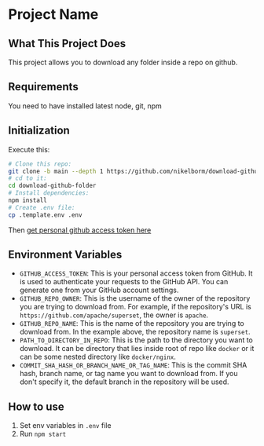 # Project Name

## What This Project Does

This project allows you to download any folder inside a repo on github.

## Requirements

You need to have installed latest node, git, npm

## Initialization

Execute this:

```bash
# Clone this repo:
git clone -b main --depth 1 https://github.com/nikelborm/download-github-folder.git
# cd to it:
cd download-github-folder
# Install dependencies:
npm install
# Create .env file:
cp .template.env .env
```

Then [get personal github access token here](https://github.com/settings/tokens)


## Environment Variables

- `GITHUB_ACCESS_TOKEN`: This is your personal access token from GitHub. It is used to authenticate your requests to the GitHub API. You can generate one from your GitHub account settings.
- `GITHUB_REPO_OWNER`: This is the username of the owner of the repository you are trying to download from. For example, if the repository's URL is `https://github.com/apache/superset`, the owner is `apache`.
- `GITHUB_REPO_NAME`: This is the name of the repository you are trying to download from. In the example above, the repository name is `superset`.
- `PATH_TO_DIRECTORY_IN_REPO`: This is the path to the directory you want to download. It can be directory that lies inside root of repo like `docker` or it can be some nested directory like `docker/nginx`.
- `COMMIT_SHA_HASH_OR_BRANCH_NAME_OR_TAG_NAME`: This is the commit SHA hash, branch name, or tag name you want to download from. If you don't specify it, the default branch in the repository will be used.


## How to use

1. Set env variables in `.env` file
2. Run `npm start`
